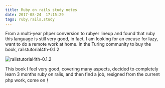 ```yaml
---
title: Ruby on rails study notes
date: 2017-08-24  17:15:29
tags: ruby,rails,study
---
```


From a multi-year phper conversion to rubyer lineup and found that ruby this language is still very good, in fact, I am looking for an excuse for lazy, want to do a remote work at home.
In the Turing community to buy the book, railstutorial4th-0.1.2

![railstutorial4th-0.1.2](https://i.loli.net/2017/08/24/599e9b1c9942d.jpg)

This book I feel very good, covering many aspects, decided to completely learn 3 months ruby on ralis, and then find a job, resigned from the current php work, come on！
